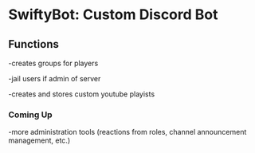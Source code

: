 # SwiftyBot: Custom Discord Bot
## Functions
-creates groups for players

-jail users if admin of server

-creates and stores custom youtube playists

### Coming Up
-more administration tools (reactions from roles, channel announcement management, etc.)
